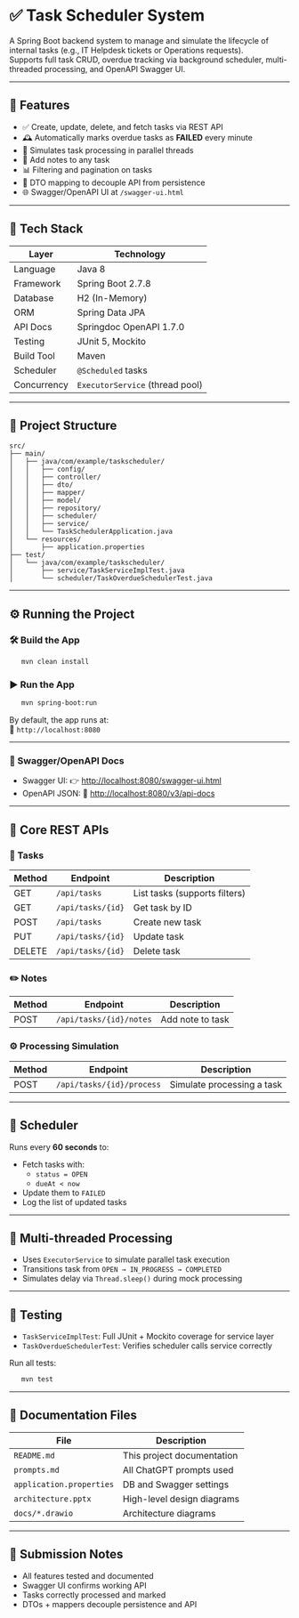 # ✅ Task Scheduler System

A Spring Boot backend system to manage and simulate the lifecycle of internal tasks (e.g., IT Helpdesk tickets or Operations requests).  
Supports full task CRUD, overdue tracking via background scheduler, multi-threaded processing, and OpenAPI Swagger UI.

---

## 🚀 Features

- ✅ Create, update, delete, and fetch tasks via REST API
- 🕰️ Automatically marks overdue tasks as **FAILED** every minute
- 🧵 Simulates task processing in parallel threads
- 🧾 Add notes to any task
- 📊 Filtering and pagination on tasks
- 🔁 DTO mapping to decouple API from persistence
- 🌐 Swagger/OpenAPI UI at `/swagger-ui.html`

---

## 🧰 Tech Stack

| Layer       | Technology                      |
|-------------|---------------------------------|
| Language    | Java 8                          |
| Framework   | Spring Boot 2.7.8               |
| Database    | H2 (In-Memory)                  |
| ORM         | Spring Data JPA                 |
| API Docs    | Springdoc OpenAPI 1.7.0         |
| Testing     | JUnit 5, Mockito                |
| Build Tool  | Maven                           |
| Scheduler   | `@Scheduled` tasks              |
| Concurrency | `ExecutorService` (thread pool) |

---

## 📂 Project Structure

```
src/
├── main/
│   ├── java/com/example/taskscheduler/
│   │   ├── config/
│   │   ├── controller/
│   │   ├── dto/
│   │   ├── mapper/
│   │   ├── model/
│   │   ├── repository/
│   │   ├── scheduler/
│   │   ├── service/
│   │   └── TaskSchedulerApplication.java
│   └── resources/
│       ├── application.properties
├── test/
│   └── java/com/example/taskscheduler/
│       ├── service/TaskServiceImplTest.java
│       └── scheduler/TaskOverdueSchedulerTest.java
```

---

## ⚙️ Running the Project

### 🛠️ Build the App

```bash
   mvn clean install
```

### ▶️ Run the App

```bash
   mvn spring-boot:run
```

By default, the app runs at:  
📍 `http://localhost:8080`

---

### 🧪 Swagger/OpenAPI Docs

- Swagger UI: 👉 [http://localhost:8080/swagger-ui.html](http://localhost:8080/swagger-ui.html)
- OpenAPI JSON: 📄 [http://localhost:8080/v3/api-docs](http://localhost:8080/v3/api-docs)

---

## 🔁 Core REST APIs

### 📌 Tasks

| Method | Endpoint             | Description                  |
|--------|----------------------|------------------------------|
| GET    | `/api/tasks`         | List tasks (supports filters)|
| GET    | `/api/tasks/{id}`    | Get task by ID               |
| POST   | `/api/tasks`         | Create new task              |
| PUT    | `/api/tasks/{id}`    | Update task                  |
| DELETE | `/api/tasks/{id}`    | Delete task                  |

### ✏️ Notes

| Method | Endpoint                     | Description        |
|--------|------------------------------|--------------------|
| POST   | `/api/tasks/{id}/notes`      | Add note to task   |

### ⚙️ Processing Simulation

| Method | Endpoint                     | Description              |
|--------|------------------------------|--------------------------|
| POST   | `/api/tasks/{id}/process`    | Simulate processing a task |

---

## 🧠 Scheduler

Runs every **60 seconds** to:

- Fetch tasks with:
    - `status = OPEN`
    - `dueAt < now`
- Update them to `FAILED`
- Log the list of updated tasks

---

## 🧵 Multi-threaded Processing

- Uses `ExecutorService` to simulate parallel task execution
- Transitions task from `OPEN → IN_PROGRESS → COMPLETED`
- Simulates delay via `Thread.sleep()` during mock processing

---

## 🧪 Testing

- `TaskServiceImplTest`: Full JUnit + Mockito coverage for service layer
- `TaskOverdueSchedulerTest`: Verifies scheduler calls service correctly

Run all tests:

```bash
   mvn test
```

---

## 📄 Documentation Files

| File                    | Description                         |
|-------------------------|-------------------------------------|
| `README.md`             | This project documentation          |
| `prompts.md`            | All ChatGPT prompts used     |
| `application.properties`| DB and Swagger settings             |
| `architecture.pptx`     | High-level design diagrams          |
| `docs/*.drawio`         | Architecture diagrams               |

---

## 📝 Submission Notes

- All features tested and documented
- Swagger UI confirms working API
- Tasks correctly processed and marked
- DTOs + mappers decouple persistence and API
